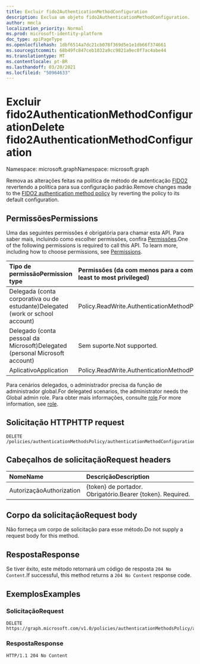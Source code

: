 ```yaml
---
title: Excluir fido2AuthenticationMethodConfiguration
description: Exclua um objeto fido2AuthenticationMethodConfiguration.
author: mmcla
localization_priority: Normal
ms.prod: microsoft-identity-platform
doc_type: apiPageType
ms.openlocfilehash: 1dbf6514a7dc21cb078f369d5e1e1db66f374661
ms.sourcegitcommit: 68b49fc847ceb1032a9cc9821a9ec0f7ac4abe44
ms.translationtype: MT
ms.contentlocale: pt-BR
ms.lasthandoff: 03/20/2021
ms.locfileid: "50964633"
---
```

# <a name="delete-fido2authenticationmethodconfiguration"></a><span data-ttu-id="4dfa6-103">Excluir fido2AuthenticationMethodConfiguration</span><span class="sxs-lookup"><span data-stu-id="4dfa6-103">Delete fido2AuthenticationMethodConfiguration</span></span>
<span data-ttu-id="4dfa6-104">Namespace: microsoft.graph</span><span class="sxs-lookup"><span data-stu-id="4dfa6-104">Namespace: microsoft.graph</span></span>

<span data-ttu-id="4dfa6-105">Remova as alterações feitas na política de método de autenticação [FIDO2](../resources/fido2authenticationmethodconfiguration.md) revertendo a política para sua configuração padrão.</span><span class="sxs-lookup"><span data-stu-id="4dfa6-105">Remove changes made to the [FIDO2 authentication method policy](../resources/fido2authenticationmethodconfiguration.md) by reverting the policy to its default configuration.</span></span>

## <a name="permissions"></a><span data-ttu-id="4dfa6-106">Permissões</span><span class="sxs-lookup"><span data-stu-id="4dfa6-106">Permissions</span></span>
<span data-ttu-id="4dfa6-p101">Uma das seguintes permissões é obrigatória para chamar esta API. Para saber mais, incluindo como escolher permissões, confira [Permissões](/graph/permissions-reference).</span><span class="sxs-lookup"><span data-stu-id="4dfa6-p101">One of the following permissions is required to call this API. To learn more, including how to choose permissions, see [Permissions](/graph/permissions-reference).</span></span>


|<span data-ttu-id="4dfa6-109">Tipo de permissão</span><span class="sxs-lookup"><span data-stu-id="4dfa6-109">Permission type</span></span>|<span data-ttu-id="4dfa6-110">Permissões (da com menos para a com mais privilégios)</span><span class="sxs-lookup"><span data-stu-id="4dfa6-110">Permissions (from least to most privileged)</span></span>|
|:---|:---|
|<span data-ttu-id="4dfa6-111">Delegada (conta corporativa ou de estudante)</span><span class="sxs-lookup"><span data-stu-id="4dfa6-111">Delegated (work or school account)</span></span>|<span data-ttu-id="4dfa6-112">Policy.ReadWrite.AuthenticationMethod</span><span class="sxs-lookup"><span data-stu-id="4dfa6-112">Policy.ReadWrite.AuthenticationMethod</span></span>|
|<span data-ttu-id="4dfa6-113">Delegado (conta pessoal da Microsoft)</span><span class="sxs-lookup"><span data-stu-id="4dfa6-113">Delegated (personal Microsoft account)</span></span>|<span data-ttu-id="4dfa6-114">Sem suporte.</span><span class="sxs-lookup"><span data-stu-id="4dfa6-114">Not supported.</span></span>|
|<span data-ttu-id="4dfa6-115">Aplicativo</span><span class="sxs-lookup"><span data-stu-id="4dfa6-115">Application</span></span>|<span data-ttu-id="4dfa6-116">Policy.ReadWrite.AuthenticationMethod</span><span class="sxs-lookup"><span data-stu-id="4dfa6-116">Policy.ReadWrite.AuthenticationMethod</span></span>|

<span data-ttu-id="4dfa6-117">Para cenários delegados, o administrador precisa da função de administrador global.</span><span class="sxs-lookup"><span data-stu-id="4dfa6-117">For delegated scenarios, the administrator needs the Global admin role.</span></span> <span data-ttu-id="4dfa6-118">Para obter mais informações, consulte [role](/azure/active-directory/users-groups-roles/directory-assign-admin-roles#available-roles).</span><span class="sxs-lookup"><span data-stu-id="4dfa6-118">For more information, see [role](/azure/active-directory/users-groups-roles/directory-assign-admin-roles#available-roles).</span></span>


## <a name="http-request"></a><span data-ttu-id="4dfa6-119">Solicitação HTTP</span><span class="sxs-lookup"><span data-stu-id="4dfa6-119">HTTP request</span></span>

<!-- {
  "blockType": "ignored"
}
-->
``` http
DELETE /policies/authenticationMethodsPolicy/authenticationMethodConfigurations/fido2
```

## <a name="request-headers"></a><span data-ttu-id="4dfa6-120">Cabeçalhos de solicitação</span><span class="sxs-lookup"><span data-stu-id="4dfa6-120">Request headers</span></span>
|<span data-ttu-id="4dfa6-121">Nome</span><span class="sxs-lookup"><span data-stu-id="4dfa6-121">Name</span></span>|<span data-ttu-id="4dfa6-122">Descrição</span><span class="sxs-lookup"><span data-stu-id="4dfa6-122">Description</span></span>|
|:---|:---|
|<span data-ttu-id="4dfa6-123">Autorização</span><span class="sxs-lookup"><span data-stu-id="4dfa6-123">Authorization</span></span>|<span data-ttu-id="4dfa6-p103">{token} de portador. Obrigatório.</span><span class="sxs-lookup"><span data-stu-id="4dfa6-p103">Bearer {token}. Required.</span></span>|

## <a name="request-body"></a><span data-ttu-id="4dfa6-126">Corpo da solicitação</span><span class="sxs-lookup"><span data-stu-id="4dfa6-126">Request body</span></span>
<span data-ttu-id="4dfa6-127">Não forneça um corpo de solicitação para esse método.</span><span class="sxs-lookup"><span data-stu-id="4dfa6-127">Do not supply a request body for this method.</span></span>

## <a name="response"></a><span data-ttu-id="4dfa6-128">Resposta</span><span class="sxs-lookup"><span data-stu-id="4dfa6-128">Response</span></span>

<span data-ttu-id="4dfa6-129">Se tiver êxito, este método retornará um código de resposta `204 No Content`.</span><span class="sxs-lookup"><span data-stu-id="4dfa6-129">If successful, this method returns a `204 No Content` response code.</span></span>

## <a name="examples"></a><span data-ttu-id="4dfa6-130">Exemplos</span><span class="sxs-lookup"><span data-stu-id="4dfa6-130">Examples</span></span>

### <a name="request"></a><span data-ttu-id="4dfa6-131">Solicitação</span><span class="sxs-lookup"><span data-stu-id="4dfa6-131">Request</span></span>
<!-- {
  "blockType": "request",
  "name": "delete_fido2authenticationmethodconfiguration"
}
-->
``` http
DELETE https://graph.microsoft.com/v1.0/policies/authenticationMethodsPolicy/authenticationMethodConfigurations/fido2
```


### <a name="response"></a><span data-ttu-id="4dfa6-132">Resposta</span><span class="sxs-lookup"><span data-stu-id="4dfa6-132">Response</span></span>

<!-- {
  "blockType": "response",
  "truncated": true
}
-->
``` http
HTTP/1.1 204 No Content
```

